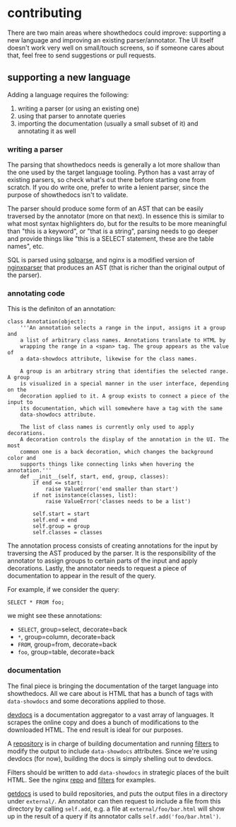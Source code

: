 # contributing

There are two main areas where showthedocs could improve: supporting a new
language and improving an existing parser/annotator. The UI itself doesn't work
very well on small/touch screens, so if someone cares about that, feel free to
send suggestions or pull requests.

## supporting a new language

Adding a language requires the following:

1. writing a parser (or using an existing one)
1. using that parser to annotate queries
1. importing the documentation (usually a small subset of it) and annotating it
   as well

### writing a parser

The parsing that showthedocs needs is generally a lot more shallow than the one
used by the target language tooling. Python has a vast array of existing
parsers, so check what's out there before starting one from scratch. If you do
write one, prefer to write a lenient parser, since the purpose of showthedocs
isn't to validate.

The parser should produce some form of an AST that can be easily traversed by
the annotator (more on that next). In essence this is similar to what most
syntax highlighters do, but for the results to be more meaningful than "this is
a keyword", or "that is a string", parsing needs to go deeper and provide
things like "this is a SELECT statement, these are the table names", etc.

SQL is parsed using [sqlparse](https://github.com/andialbrecht/sqlparse), and
nginx is a modified version of
[nginxparser](https://github.com/fatiherikli/nginxparser) that produces an AST
(that is richer than the original output of the parser).

### annotating code

This is the definiton of an annotation:

    class Annotation(object):
        '''An annotation selects a range in the input, assigns it a group and
        a list of arbitrary class names. Annotations translate to HTML by
        wrapping the range in a <span> tag. The group appears as the value of
        a data-showdocs attribute, likewise for the class names.

        A group is an arbitrary string that identifies the selected range. A group
        is visualized in a special manner in the user interface, depending on the
        decoration applied to it. A group exists to connect a piece of the input to
        its documentation, which will somewhere have a tag with the same
        data-showdocs attribute.

        The list of class names is currently only used to apply decorations.
        A decoration controls the display of the annotation in the UI. The most
        common one is a back decoration, which changes the background color and
        supports things like connecting links when hovering the annotation.'''
        def __init__(self, start, end, group, classes):
            if end <= start:
                raise ValueError('end smaller than start')
            if not isinstance(classes, list):
                raise ValueError('classes needs to be a list')

            self.start = start
            self.end = end
            self.group = group
            self.classes = classes

The annotation process consists of creating annotations for the input by
traversing the AST produced by the parser. It is the responsibility of the
annotator to assign groups to certain parts of the input and apply
decorations. Lastly, the annotator needs to request a piece of
documentation to appear in the result of the query.

For example, if we consider the query:

    SELECT * FROM foo;

we might see these annotations:

- `SELECT`, group=select, decorate=back
- `*`, group=column, decorate=back
- `FROM`, group=from, decorate=back
- `foo`, group=table, decorate=back

### documentation

The final piece is bringing the documentation of the target language into
showthedocs. All we care about is HTML that has a bunch of tags with
`data-showdocs` and some decorations applied to those.

[devdocs](http://devdocs.io) is a documentation aggregator to a vast array of
languages. It scrapes the online copy and does a bunch of modifications to the
downloaded HTML. The end result is ideal for our purposes.

A [repository](https://github.com/idank/showthedocs/blob/master/showdocs/repos/common.py#L16) is in charge of building documentation and running
[filters](https://github.com/idank/showthedocs/blob/master/showdocs/filters/common.py#L3) to modify the output to include `data-showdocs` attributes.
Since we're using devdocs (for now), building the docs is simply shelling out
to devdocs.

Filters should be written to add `data-showdocs` in strategic places of the
built HTML. See the nginx [repo](https://github.com/idank/showthedocs/blob/master/showdocs/repos/nginx.py) and [filters](https://github.com/idank/showthedocs/blob/master/showdocs/filters/nginx.py) for examples.

[getdocs](https://github.com/idank/showthedocs/blob/master/getdocs) is used to build repositories, and puts the output files in
a directory under `external/`.  An annotator can then request to include a file
from this directory by calling `self.add`, e.g. a file at
`external/foo/bar.html` will show up in the result of a query if its annotator
calls `self.add('foo/bar.html')`.
